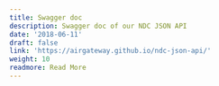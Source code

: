 ```yaml
---
title: Swagger doc
description: Swagger doc of our NDC JSON API
date: '2018-06-11'
draft: false
link: 'https://airgateway.github.io/ndc-json-api/'
weight: 10
readmore: Read More
---
```


